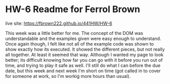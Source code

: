 # HW-6 Readme for Ferrol Brown

live site:  https://fbrown222.github.io/441HW/HW-6

This week was a little better for me. The concept of the DOM was understandable and the examples given were easy enough to understand. Once again though, I felt like not all of the example code was shown to show exactly how its executed. It showed the different pieces, but not really all together. At least it seemed that way. Although I wanted my page to look better; its difficult knowing how far you can go with it before you run out of time, and trying to play it safe as well. I'll still do what I can before the due date, but this week and next week I'm short on time (got called in to cover for someone at work, so I'm workig more hours than usual). 
